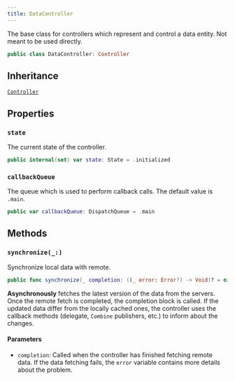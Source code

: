 ```yaml
---
title: DataController
---
```


The base class for controllers which represent and control a data entity. Not meant to be used directly.

``` swift
public class DataController: Controller 
```

## Inheritance

[`Controller`](../controller)

## Properties

### `state`

The current state of the controller.

``` swift
public internal(set) var state: State = .initialized 
```

### `callbackQueue`

The queue which is used to perform callback calls. The default value is `.main`.

``` swift
public var callbackQueue: DispatchQueue = .main
```

## Methods

### `synchronize(_:)`

Synchronize local data with remote.

``` swift
public func synchronize(_ completion: ((_ error: Error?) -> Void)? = nil) 
```

**Asynchronously** fetches the latest version of the data from the servers. Once the remote fetch is completed,
the completion block is called. If the updated data differ from the locally cached ones, the controller uses the
callback methods (delegate, `Combine` publishers, etc.) to inform about the changes.

#### Parameters

  - `completion`: Called when the controller has finished fetching remote data. If the data fetching fails, the `error` variable contains more details about the problem.
